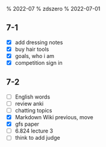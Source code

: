% 2022-07
% zdszero
% 2022-07-01

## 7-1

- [x] add dressing notes
- [x] buy hair tools
- [x] goals, who i am
- [x] competition sign in

## 7-2

- [ ] English words
- [ ] review anki
- [ ] chatting topics
- [x] Markdown Wiki previous, move
- [x] gfs paper
- [ ] 6.824 lecture 3
- [ ] think to add judge
